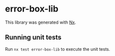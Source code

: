 # error-box-lib

This library was generated with [Nx](https://nx.dev).

## Running unit tests

Run `nx test error-box-lib` to execute the unit tests.
